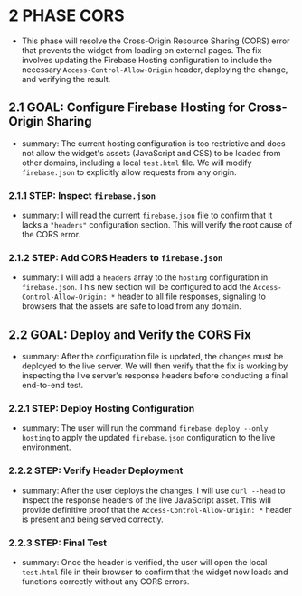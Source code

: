 # 2 PHASE CORS
- This phase will resolve the Cross-Origin Resource Sharing (CORS) error that prevents the widget from loading on external pages. The fix involves updating the Firebase Hosting configuration to include the necessary `Access-Control-Allow-Origin` header, deploying the change, and verifying the result.

## 2.1 GOAL: Configure Firebase Hosting for Cross-Origin Sharing
- summary: The current hosting configuration is too restrictive and does not allow the widget's assets (JavaScript and CSS) to be loaded from other domains, including a local `test.html` file. We will modify `firebase.json` to explicitly allow requests from any origin.

### 2.1.1 STEP: Inspect `firebase.json`
- summary: I will read the current `firebase.json` file to confirm that it lacks a `"headers"` configuration section. This will verify the root cause of the CORS error.

### 2.1.2 STEP: Add CORS Headers to `firebase.json`
- summary: I will add a `headers` array to the `hosting` configuration in `firebase.json`. This new section will be configured to add the `Access-Control-Allow-Origin: *` header to all file responses, signaling to browsers that the assets are safe to load from any domain.

## 2.2 GOAL: Deploy and Verify the CORS Fix
- summary: After the configuration file is updated, the changes must be deployed to the live server. We will then verify that the fix is working by inspecting the live server's response headers before conducting a final end-to-end test.

### 2.2.1 STEP: Deploy Hosting Configuration
- summary: The user will run the command `firebase deploy --only hosting` to apply the updated `firebase.json` configuration to the live environment.

### 2.2.2 STEP: Verify Header Deployment
- summary: After the user deploys the changes, I will use `curl --head` to inspect the response headers of the live JavaScript asset. This will provide definitive proof that the `Access-Control-Allow-Origin: *` header is present and being served correctly.

### 2.2.3 STEP: Final Test
- summary: Once the header is verified, the user will open the local `test.html` file in their browser to confirm that the widget now loads and functions correctly without any CORS errors.

